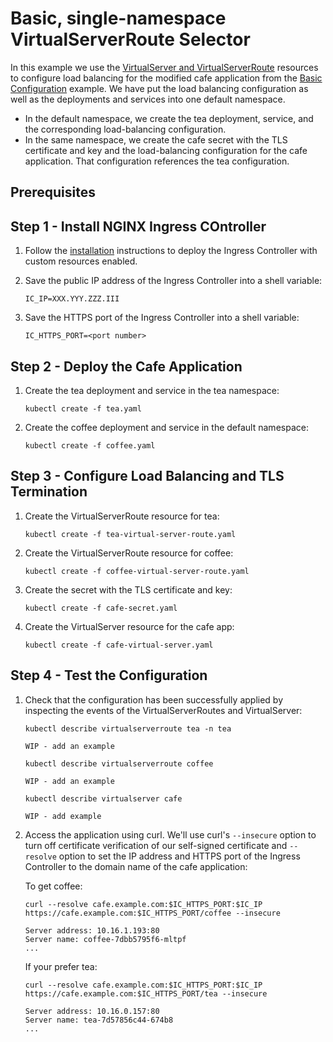 # Basic, single-namespace VirtualServerRoute Selector

In this example we use the [VirtualServer and
VirtualServerRoute](https://docs.nginx.com/nginx-ingress-controller/configuration/virtualserver-and-virtualserverroute-resources/)
resources to configure load balancing for the modified cafe application from the [Basic
Configuration](../basic-configuration/) example. We have put the load balancing configuration as well as the deployments
and services into one default namespace. 

- In the default namespace, we create the tea deployment, service, and the corresponding load-balancing configuration.
- In the same namespace, we create the cafe secret with the TLS certificate and key and the load-balancing configuration
  for the cafe application. That configuration references the tea configuration.

## Prerequisites


## Step 1 - Install NGINX Ingress COntroller

1. Follow the [installation](https://docs.nginx.com/nginx-ingress-controller/installation/installation-with-manifests/)
   instructions to deploy the Ingress Controller with custom resources enabled.

1. Save the public IP address of the Ingress Controller into a shell variable:

    ```console
    IC_IP=XXX.YYY.ZZZ.III
    ```

1. Save the HTTPS port of the Ingress Controller into a shell variable:

    ```console
    IC_HTTPS_PORT=<port number>
    ```


## Step 2 - Deploy the Cafe Application

1. Create the tea deployment and service in the tea namespace:

    ```console
    kubectl create -f tea.yaml
    ```

1. Create the coffee deployment and service in the default namespace:

    ```console
    kubectl create -f coffee.yaml
    ```

## Step 3 - Configure Load Balancing and TLS Termination

1. Create the VirtualServerRoute resource for tea:

    ```console
    kubectl create -f tea-virtual-server-route.yaml
    ```

1. Create the VirtualServerRoute resource for coffee:

    ```console
    kubectl create -f coffee-virtual-server-route.yaml
    ```

1. Create the secret with the TLS certificate and key:

    ```console
    kubectl create -f cafe-secret.yaml
    ```

1. Create the VirtualServer resource for the cafe app:

    ```console
    kubectl create -f cafe-virtual-server.yaml
    ```

## Step 4 - Test the Configuration

1. Check that the configuration has been successfully applied by inspecting the events of the VirtualServerRoutes and
   VirtualServer:

    ```console
    kubectl describe virtualserverroute tea -n tea
    ```

    ```text
    WIP - add an example
    ```

    ```console
    kubectl describe virtualserverroute coffee
    ```

    ```text
    WIP - add an example
    ```

    ```console
    kubectl describe virtualserver cafe
    ```

    ```text
    WIP - add example
    ```

1. Access the application using curl. We'll use curl's `--insecure` option to turn off certificate verification of our
   self-signed certificate and `--resolve` option to set the IP address and HTTPS port of the Ingress Controller to the
   domain name of the cafe application:

    To get coffee:

    ```console
    curl --resolve cafe.example.com:$IC_HTTPS_PORT:$IC_IP https://cafe.example.com:$IC_HTTPS_PORT/coffee --insecure
    ```

    ```text
    Server address: 10.16.1.193:80
    Server name: coffee-7dbb5795f6-mltpf
    ...
    ```

    If your prefer tea:

    ```console
    curl --resolve cafe.example.com:$IC_HTTPS_PORT:$IC_IP https://cafe.example.com:$IC_HTTPS_PORT/tea --insecure
    ```

    ```text
    Server address: 10.16.0.157:80
    Server name: tea-7d57856c44-674b8
    ...
